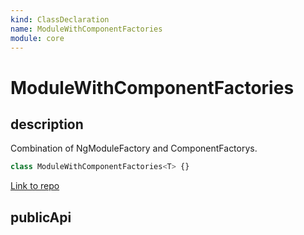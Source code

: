 ```yaml
---
kind: ClassDeclaration
name: ModuleWithComponentFactories
module: core
---
```


# ModuleWithComponentFactories

## description

Combination of NgModuleFactory and ComponentFactorys.

```ts
class ModuleWithComponentFactories<T> {}
```

[Link to repo](https://github.com/timdeschryver/angular/blob/master/packages/core/src/linker/compiler.ts#L30-L34)

## publicApi
